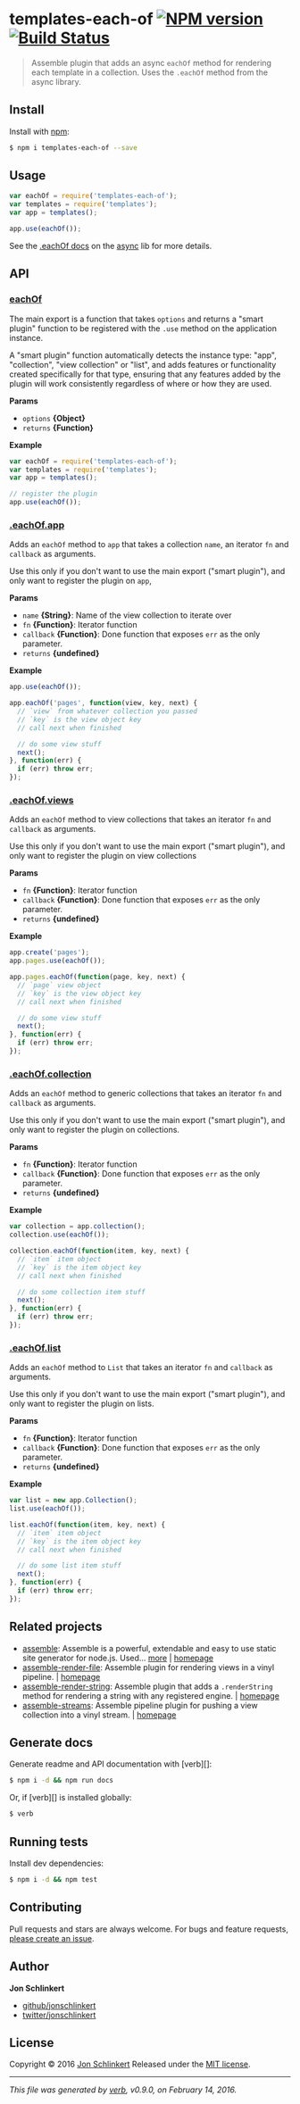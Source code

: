 # templates-each-of [![NPM version](https://img.shields.io/npm/v/templates-each-of.svg)](https://www.npmjs.com/package/templates-each-of) [![Build Status](https://img.shields.io/travis/assemble/templates-each-of.svg)](https://travis-ci.org/assemble/templates-each-of)

> Assemble plugin that adds an async `eachOf` method for rendering each template in a collection. Uses the `.eachOf` method from the async library.

## Install

Install with [npm](https://www.npmjs.com/):

```sh
$ npm i templates-each-of --save
```

## Usage

```js
var eachOf = require('templates-each-of');
var templates = require('templates');
var app = templates();

app.use(eachOf());
```

See the [.eachOf docs](https://github.com/caolan/async#forEachOf) on the [async](https://github.com/caolan/async) lib for more details.

## API

### [eachOf](index.js#L36)

The main export is a function that takes `options` and returns a "smart plugin" function to be registered with the `.use` method on the application instance.

A "smart plugin" function automatically detects the instance type: "app",
"collection", "view collection" or "list", and adds features or functionality
created specifically for that type, ensuring that any features added by the
plugin will work consistently regardless of where or how they are used.

**Params**

* `options` **{Object}**
* `returns` **{Function}**

**Example**

```js
var eachOf = require('templates-each-of');
var templates = require('templates');
var app = templates();

// register the plugin
app.use(eachOf());
```

### [.eachOf.app](index.js#L115)

Adds an `eachOf` method to `app` that takes a collection `name`, an iterator `fn` and `callback` as arguments.

Use this only if you don't want to use the main export ("smart plugin"),
and only want to register the plugin on `app`,

**Params**

* `name` **{String}**: Name of the view collection to iterate over
* `fn` **{Function}**: Iterator function
* `callback` **{Function}**: Done function that exposes `err` as the only parameter.
* `returns` **{undefined}**

**Example**

```js
app.use(eachOf());

app.eachOf('pages', function(view, key, next) {
  // `view` from whatever collection you passed
  // `key` is the view object key
  // call next when finished

  // do some view stuff
  next();
}, function(err) {
  if (err) throw err;
});
```

### [.eachOf.views](index.js#L165)

Adds an `eachOf` method to view collections that takes an iterator `fn` and `callback` as arguments.

Use this only if you don't want to use the main export ("smart plugin"),
and only want to register the plugin on view collections

**Params**

* `fn` **{Function}**: Iterator function
* `callback` **{Function}**: Done function that exposes `err` as the only parameter.
* `returns` **{undefined}**

**Example**

```js
app.create('pages');
app.pages.use(eachOf());

app.pages.eachOf(function(page, key, next) {
  // `page` view object
  // `key` is the view object key
  // call next when finished

  // do some view stuff
  next();
}, function(err) {
  if (err) throw err;
});
```

### [.eachOf.collection](index.js#L208)

Adds an `eachOf` method to generic collections that takes an iterator `fn` and `callback` as arguments.

Use this only if you don't want to use the main export ("smart plugin"),
and only want to register the plugin on collections.

**Params**

* `fn` **{Function}**: Iterator function
* `callback` **{Function}**: Done function that exposes `err` as the only parameter.
* `returns` **{undefined}**

**Example**

```js
var collection = app.collection();
collection.use(eachOf());

collection.eachOf(function(item, key, next) {
  // `item` item object
  // `key` is the item object key
  // call next when finished

  // do some collection item stuff
  next();
}, function(err) {
  if (err) throw err;
});
```

### [.eachOf.list](index.js#L248)

Adds an `eachOf` method to `List` that takes an iterator `fn` and `callback` as arguments.

Use this only if you don't want to use the main export ("smart plugin"),
and only want to register the plugin on lists.

**Params**

* `fn` **{Function}**: Iterator function
* `callback` **{Function}**: Done function that exposes `err` as the only parameter.
* `returns` **{undefined}**

**Example**

```js
var list = new app.Collection();
list.use(eachOf());

list.eachOf(function(item, key, next) {
  // `item` item object
  // `key` is the item object key
  // call next when finished

  // do some list item stuff
  next();
}, function(err) {
  if (err) throw err;
});
```

## Related projects

* [assemble](https://www.npmjs.com/package/assemble): Assemble is a powerful, extendable and easy to use static site generator for node.js. Used… [more](https://www.npmjs.com/package/assemble) | [homepage](https://github.com/assemble/assemble)
* [assemble-render-file](https://www.npmjs.com/package/assemble-render-file): Assemble plugin for rendering views in a vinyl pipeline. | [homepage](https://github.com/jonschlinkert/assemble-render-file)
* [assemble-render-string](https://www.npmjs.com/package/assemble-render-string): Assemble plugin that adds a `.renderString` method for rendering a string with any registered engine. | [homepage](https://github.com/jonschlinkert/assemble-render-string)
* [assemble-streams](https://www.npmjs.com/package/assemble-streams): Assemble pipeline plugin for pushing a view collection into a vinyl stream. | [homepage](https://github.com/assemble/assemble-streams)

## Generate docs

Generate readme and API documentation with [verb][]:

```sh
$ npm i -d && npm run docs
```

Or, if [verb][] is installed globally:

```sh
$ verb
```

## Running tests

Install dev dependencies:

```sh
$ npm i -d && npm test
```

## Contributing

Pull requests and stars are always welcome. For bugs and feature requests, [please create an issue](https://github.com/jonschlinkert/templates-each-of/issues/new).

## Author

**Jon Schlinkert**

* [github/jonschlinkert](https://github.com/jonschlinkert)
* [twitter/jonschlinkert](http://twitter.com/jonschlinkert)

## License

Copyright © 2016 [Jon Schlinkert](https://github.com/jonschlinkert)
Released under the [MIT license](https://github.com/assemble/templates-each-of/blob/master/LICENSE).

***

_This file was generated by [verb](https://github.com/verbose/verb), v0.9.0, on February 14, 2016._